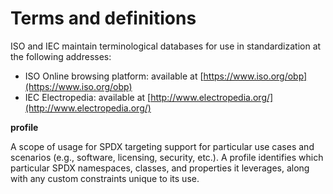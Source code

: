 # Terms and definitions

ISO and IEC maintain terminological databases for use in standardization
at the following addresses:

- ISO Online browsing platform: available at
  [https://www.iso.org/obp](https://www.iso.org/obp)
- IEC Electropedia: available at
  [http://www.electropedia.org/](http://www.electropedia.org/)

**profile**

A scope of usage for SPDX targeting support for particular use cases and
scenarios (e.g., software, licensing, security, etc.).
A profile identifies which particular SPDX namespaces, classes, and properties
it leverages, along with any custom constraints unique to its use.
